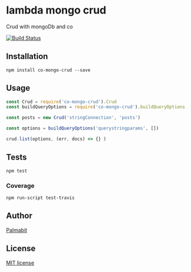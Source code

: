 # lambda mongo crud

Crud with mongoDb and co

[![Build Status](https://travis-ci.org/Palmabit-IT/co-mongo-crud.svg?branch=master)](https://travis-ci.org/Palmabit-IT/co-mongo-crud)


## Installation

```
npm install co-mongo-crud --save
```

## Usage

```js
const Crud = require('co-mongo-crud').Crud
const buildQueryOptions = require('co-mongo-crud').buildQueryOptions

const posts = new Crud('stringConnection', 'posts')

const options = buildQueryOptions('querystringparams', [])

crud.list(options, (err, docs) => {} )

```

## Tests
```
npm test
```

### Coverage

```
npm run-script test-travis
```

## Author

[Palmabit](https://palmabit.com)

## License

[MIT license](LICENSE)